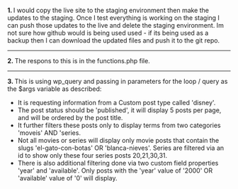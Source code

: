 <p><strong>1. </strong>I would copy the live site to the staging environment then make the updates to the staging. Once I test everything is working on the staging I can push those updates to the live and delete the staging environment. Im not sure how github would is being used used - if its being used as a backup then I can download the updated files and push it to the git repo.</p>
<hr/>
<p><strong>2. </strong> The respons to this is in the functions.php file.</p>
<hr/>   
<p><strong>3. </strong>  This is using wp_query and passing in parameters for the loop / query as the $args variable as described:</p>
   <ul>
     <li>It is requesting information from a Custom post type called 'disney'.</li>
     <li>The post status should be 'published', it will display 5 posts per page, and will be ordered by the post title.</li>
     <li>It further filters these posts only to display terms from two categories 'moveis' AND 'series.</li>
     <li>Not all movies or series will display only movie posts that contain the slugs 'el-gato-con-botas' OR 'blanca-nieves'. 	Series are filtered via an id to show only these four series posts 20,21,30,31.</li>
     <li>There is also additional filtering done via two custom field properties 'year' and 'available'. Only posts with the 'year' value of '2000' OR 'available' value of '0' will display.</li>
   </ul>
